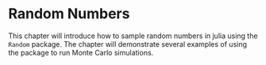 # Random Numbers

This chapter will introduce how to sample random numbers in julia using the `Random` package. The chapter will demonstrate several examples of using the package to run Monte Carlo simulations. 
